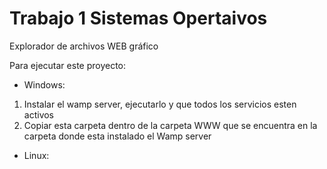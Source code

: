 # Trabajo 1 Sistemas Opertaivos
Explorador de archivos WEB gráfico

Para ejecutar este proyecto:
- Windows:
1. Instalar el wamp server, ejecutarlo y que todos los servicios esten activos
2. Copiar esta carpeta dentro de la carpeta WWW que se encuentra en la carpeta donde esta instalado el Wamp server

- Linux:
